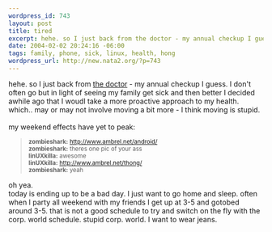 ```yaml
--- 
wordpress_id: 743
layout: post
title: tired
excerpt: hehe. so I just back from the doctor - my annual checkup I guess. I don't often go but in light of seeing my family get sick and then better I decided awhile ago that I woudl take a more proactive approach to my health. which.. may or may not involve moving a bit more - I think moving i...
date: 2004-02-02 20:24:16 -06:00
tags: family, phone, sick, linux, health, hong
wordpress_url: http://new.nata2.org/?p=743
---
```

hehe. so I just back from <a href="http://www.nata2.info/?path=pictures%2Fmisc%2Fphone_camera%2Fphotolog&img=1075750273-t610(1).jpg">the doctor</a> - my annual checkup I guess. I don't often go but in light of seeing my family get sick and then better I decided awhile ago that I woudl take a more proactive approach to my health. which.. may or may not involve moving a bit more - I think moving is stupid.<br/><br/>my weekend effects have yet to peak: <blockquote><small>

<b>zombieshark:</b> <a href="http://www.ambrel.net/android/">http://www.ambrel.net/android/</a><br/>
<b>zombieshark:</b> theres one pic of your ass<br/>
<b>linUXkilla:</b> awesome<br/>
<b>linUXkilla:</b> <a href="http://www.ambrel.net/thong/">http://www.ambrel.net/thong/</a><br/>
<b>zombieshark:</b> yeah

</small></blockquote>
oh yea. <br/>today is ending up to be a bad day. I just want to go home and sleep. often when I party all weekend with my friends I get up at 3-5 and gotobed around 3-5. that is not a good schedule to try and switch on the fly with the corp. world schedule. stupid corp. world. I want to wear jeans.
